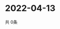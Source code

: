 # 2022-04-13
  共 0条

  <!-- BEGIN -->
  <!-- 最后更新时间Wed Apr 13 2022 10:07:01 GMT+0000 (Coordinated Universal Time) -->
  
  <!-- END -->
  
  